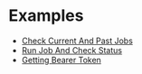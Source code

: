 # Examples 

* [Check Current And Past Jobs](check_current_and_past_jobs.ipynb)
* [Run Job And Check Status](run_job_and_check_status.ipynb)
* [Getting Bearer Token](getting_bearer_token.ipynb)
